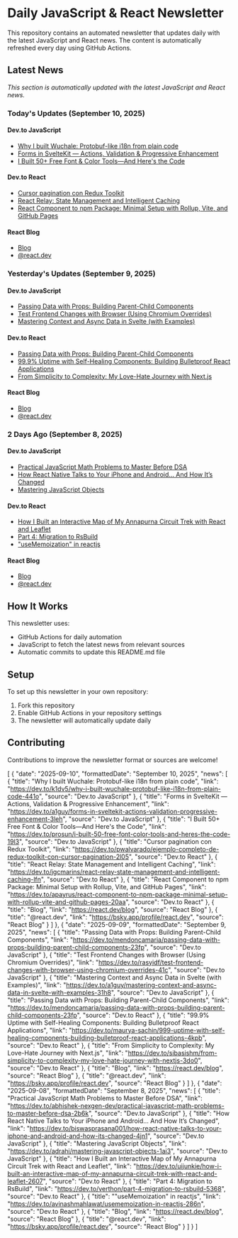 # Daily JavaScript & React Newsletter

This repository contains an automated newsletter that updates daily with the latest JavaScript and React news. The content is automatically refreshed every day using GitHub Actions.

## Latest News

*This section is automatically updated with the latest JavaScript and React news.*

### Today's Updates (September 10, 2025)

#### Dev.to JavaScript

- [Why I built Wuchale: Protobuf-like i18n from plain code](https://dev.to/k1dv5/why-i-built-wuchale-protobuf-like-i18n-from-plain-code-441o)
- [Forms in SvelteKit — Actions, Validation & Progressive Enhancement](https://dev.to/a1guy/forms-in-sveltekit-actions-validation-progressive-enhancement-3leh)
- [I Built 50+ Free Font & Color Tools—And Here's the Code](https://dev.to/prosun/i-built-50-free-font-color-tools-and-heres-the-code-19l3)

#### Dev.to React

- [Cursor pagination con Redux Toolkit](https://dev.to/pwalvarado/ejemplo-completo-de-redux-toolkit-con-cursor-pagination-2l05)
- [React Relay: State Management and Intelligent Caching](https://dev.to/jgcmarins/react-relay-state-management-and-intelligent-caching-lfn)
- [React Component to npm Package: Minimal Setup with Rollup, Vite, and GitHub Pages](https://dev.to/apayrus/react-component-to-npm-package-minimal-setup-with-rollup-vite-and-github-pages-20aa)

#### React Blog

- [Blog](https://react.dev/blog)
- [@react.dev](https://bsky.app/profile/react.dev)

### Yesterday's Updates (September 9, 2025)

#### Dev.to JavaScript

- [Passing Data with Props: Building Parent-Child Components](https://dev.to/mendoncamaria/passing-data-with-props-building-parent-child-components-23fp)
- [Test Frontend Changes with Browser (Using Chromium Overrides)](https://dev.to/rasyidf/test-frontend-changes-with-browser-using-chromium-overrides-41c)
- [Mastering Context and Async Data in Svelte (with Examples)](https://dev.to/a1guy/mastering-context-and-async-data-in-svelte-with-examples-31h8)

#### Dev.to React

- [Passing Data with Props: Building Parent-Child Components](https://dev.to/mendoncamaria/passing-data-with-props-building-parent-child-components-23fp)
- [99.9% Uptime with Self-Healing Components: Building Bulletproof React Applications](https://dev.to/maurya-sachin/999-uptime-with-self-healing-components-building-bulletproof-react-applications-4kpb)
- [From Simplicity to Complexity: My Love-Hate Journey with Next.js](https://dev.to/sibasishm/from-simplicity-to-complexity-my-love-hate-journey-with-nextjs-3do0)

#### React Blog

- [Blog](https://react.dev/blog)
- [@react.dev](https://bsky.app/profile/react.dev)

### 2 Days Ago (September 8, 2025)

#### Dev.to JavaScript

- [Practical JavaScript Math Problems to Master Before DSA](https://dev.to/abhishek-nexgen-dev/practical-javascript-math-problems-to-master-before-dsa-2b6k)
- [How React Native Talks to Your iPhone and Android… And How It’s Changed](https://dev.to/biswasprasana001/how-react-native-talks-to-your-iphone-and-android-and-how-its-changed-4jn1)
- [Mastering JavaScript Objects](https://dev.to/adrahi/mastering-javascript-objects-1ai3)

#### Dev.to React

- [How I Built an Interactive Map of My Annapurna Circuit Trek with React and Leaflet](https://dev.to/uijunkie/how-i-built-an-interactive-map-of-my-annapurna-circuit-trek-with-react-and-leaflet-2607)
- [Part 4: Migration to RsBuild](https://dev.to/verthon/part-4-migration-to-rsbuild-5368)
- ["useMemoization" in reactjs](https://dev.to/avinashmahlawat/usememoization-in-reactjs-286n)

#### React Blog

- [Blog](https://react.dev/blog)
- [@react.dev](https://bsky.app/profile/react.dev)

## How It Works

This newsletter uses:
- GitHub Actions for daily automation
- JavaScript to fetch the latest news from relevant sources
- Automatic commits to update this README.md file

## Setup

To set up this newsletter in your own repository:

1. Fork this repository
2. Enable GitHub Actions in your repository settings
3. The newsletter will automatically update daily

## Contributing

Contributions to improve the newsletter format or sources are welcome!

<!-- NEWS_DATA_START -->
[
  {
    "date": "2025-09-10",
    "formattedDate": "September 10, 2025",
    "news": [
      {
        "title": "Why I built Wuchale: Protobuf-like i18n from plain code",
        "link": "https://dev.to/k1dv5/why-i-built-wuchale-protobuf-like-i18n-from-plain-code-441o",
        "source": "Dev.to JavaScript"
      },
      {
        "title": "Forms in SvelteKit — Actions, Validation & Progressive Enhancement",
        "link": "https://dev.to/a1guy/forms-in-sveltekit-actions-validation-progressive-enhancement-3leh",
        "source": "Dev.to JavaScript"
      },
      {
        "title": "I Built 50+ Free Font & Color Tools—And Here's the Code",
        "link": "https://dev.to/prosun/i-built-50-free-font-color-tools-and-heres-the-code-19l3",
        "source": "Dev.to JavaScript"
      },
      {
        "title": "Cursor pagination con Redux Toolkit",
        "link": "https://dev.to/pwalvarado/ejemplo-completo-de-redux-toolkit-con-cursor-pagination-2l05",
        "source": "Dev.to React"
      },
      {
        "title": "React Relay: State Management and Intelligent Caching",
        "link": "https://dev.to/jgcmarins/react-relay-state-management-and-intelligent-caching-lfn",
        "source": "Dev.to React"
      },
      {
        "title": "React Component to npm Package: Minimal Setup with Rollup, Vite, and GitHub Pages",
        "link": "https://dev.to/apayrus/react-component-to-npm-package-minimal-setup-with-rollup-vite-and-github-pages-20aa",
        "source": "Dev.to React"
      },
      {
        "title": "Blog",
        "link": "https://react.dev/blog",
        "source": "React Blog"
      },
      {
        "title": "@react.dev",
        "link": "https://bsky.app/profile/react.dev",
        "source": "React Blog"
      }
    ]
  },
  {
    "date": "2025-09-09",
    "formattedDate": "September 9, 2025",
    "news": [
      {
        "title": "Passing Data with Props: Building Parent-Child Components",
        "link": "https://dev.to/mendoncamaria/passing-data-with-props-building-parent-child-components-23fp",
        "source": "Dev.to JavaScript"
      },
      {
        "title": "Test Frontend Changes with Browser (Using Chromium Overrides)",
        "link": "https://dev.to/rasyidf/test-frontend-changes-with-browser-using-chromium-overrides-41c",
        "source": "Dev.to JavaScript"
      },
      {
        "title": "Mastering Context and Async Data in Svelte (with Examples)",
        "link": "https://dev.to/a1guy/mastering-context-and-async-data-in-svelte-with-examples-31h8",
        "source": "Dev.to JavaScript"
      },
      {
        "title": "Passing Data with Props: Building Parent-Child Components",
        "link": "https://dev.to/mendoncamaria/passing-data-with-props-building-parent-child-components-23fp",
        "source": "Dev.to React"
      },
      {
        "title": "99.9% Uptime with Self-Healing Components: Building Bulletproof React Applications",
        "link": "https://dev.to/maurya-sachin/999-uptime-with-self-healing-components-building-bulletproof-react-applications-4kpb",
        "source": "Dev.to React"
      },
      {
        "title": "From Simplicity to Complexity: My Love-Hate Journey with Next.js",
        "link": "https://dev.to/sibasishm/from-simplicity-to-complexity-my-love-hate-journey-with-nextjs-3do0",
        "source": "Dev.to React"
      },
      {
        "title": "Blog",
        "link": "https://react.dev/blog",
        "source": "React Blog"
      },
      {
        "title": "@react.dev",
        "link": "https://bsky.app/profile/react.dev",
        "source": "React Blog"
      }
    ]
  },
  {
    "date": "2025-09-08",
    "formattedDate": "September 8, 2025",
    "news": [
      {
        "title": "Practical JavaScript Math Problems to Master Before DSA",
        "link": "https://dev.to/abhishek-nexgen-dev/practical-javascript-math-problems-to-master-before-dsa-2b6k",
        "source": "Dev.to JavaScript"
      },
      {
        "title": "How React Native Talks to Your iPhone and Android… And How It’s Changed",
        "link": "https://dev.to/biswasprasana001/how-react-native-talks-to-your-iphone-and-android-and-how-its-changed-4jn1",
        "source": "Dev.to JavaScript"
      },
      {
        "title": "Mastering JavaScript Objects",
        "link": "https://dev.to/adrahi/mastering-javascript-objects-1ai3",
        "source": "Dev.to JavaScript"
      },
      {
        "title": "How I Built an Interactive Map of My Annapurna Circuit Trek with React and Leaflet",
        "link": "https://dev.to/uijunkie/how-i-built-an-interactive-map-of-my-annapurna-circuit-trek-with-react-and-leaflet-2607",
        "source": "Dev.to React"
      },
      {
        "title": "Part 4: Migration to RsBuild",
        "link": "https://dev.to/verthon/part-4-migration-to-rsbuild-5368",
        "source": "Dev.to React"
      },
      {
        "title": "\"useMemoization\" in reactjs",
        "link": "https://dev.to/avinashmahlawat/usememoization-in-reactjs-286n",
        "source": "Dev.to React"
      },
      {
        "title": "Blog",
        "link": "https://react.dev/blog",
        "source": "React Blog"
      },
      {
        "title": "@react.dev",
        "link": "https://bsky.app/profile/react.dev",
        "source": "React Blog"
      }
    ]
  }
]
<!-- NEWS_DATA_END -->
